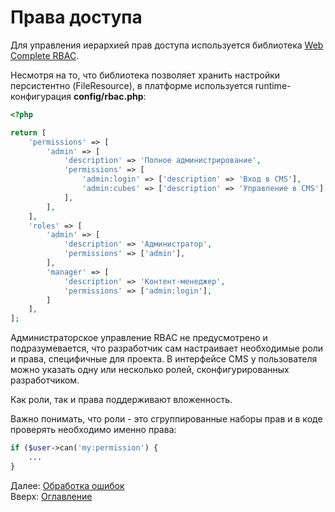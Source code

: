 # Права доступа

Для управления иерархией прав доступа используется библиотека [Web Complete RBAC](https://github.com/web-complete/rbac).

Несмотря на то, что библиотека позволяет хранить настройки персистентно (FileResource),
в платформе используется runtime-конфигурация **config/rbac.php**:
```php
<?php

return [
    'permissions' => [
        'admin' => [
            'description' => 'Полное администрирование',
            'permissions' => [
                'admin:login' => ['description' => 'Вход в CMS'],
                'admin:cubes' => ['description' => 'Управление в CMS'],
            ],
        ],
    ],
    'roles' => [
        'admin' => [
            'description' => 'Администратор',
            'permissions' => ['admin'],
        ],
        'manager' => [
            'description' => 'Контент-менеджер',
            'permissions' => ['admin:login'],
        ]
    ],
];
```

Администраторское управление RBAC не предусмотрено и подразумевается, что разработчик сам настраивает
необходимые роли и права, специфичные для проекта. В интерфейсе CMS у пользователя можно указать одну
или несколько ролей, сконфигурированных разработчиком.

Как роли, так и права поддерживают вложенность.

Важно понимать, что роли - это сгруппированные наборы прав и в коде проверять необходимо именно права:
```php
if ($user->can('my:permission') {
    ...
}
```

Далее: [Обработка ошибок](errors.md)<br>
Вверх: [Оглавление](index.md)

